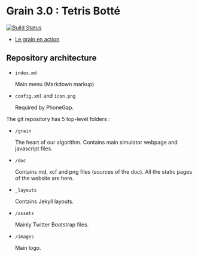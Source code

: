 Grain 3.0 : Tetris Botté
========================

[![Build Status](https://travis-ci.org/InriaMecsci/tetris-botte.png?branch=master)](https://travis-ci.org/InriaMecsci/tetris-botte)

* [Le grain en action](http://inriamecsci.github.com/#!/grains/tetris-botte)

## Repository architecture

- `index.md`

    Main menu (Markdown markup)

- `config.xml` and `icon.png`

    Required by PhoneGap.

The git repository has 5 top-level folders : 

- `/grain`
  
    The heart of our algorithm. Contains main simulator webpage and javascript files.

- `/doc`
  
    Contains md, xcf and png files (sources of the doc). All the static pages of the website are here.

- `_layouts`

    Contains Jekyll layouts.

- `/assets`
  
    Mainly Twitter Bootstrap files.

- `/images`

    Main logo.
